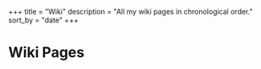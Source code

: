 +++
title = "Wiki"
description = "All my wiki pages in chronological order."
sort_by = "date"
+++

# Wiki Pages